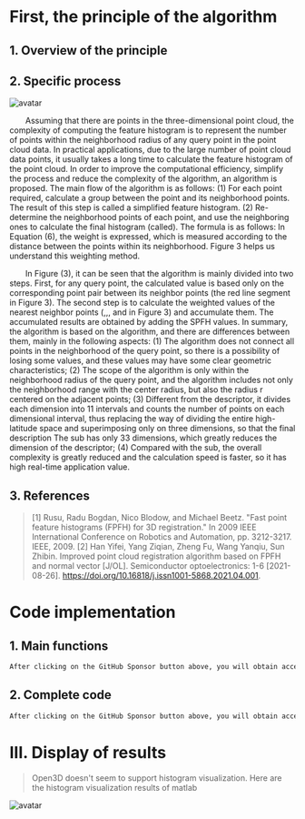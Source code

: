 #  First, the principle of the algorithm 

##  1. Overview of the principle 

##  2. Specific process 

 ![avatar]( 20210529115939219.png) 

   Assuming that there are points in the three-dimensional point cloud, the complexity of computing the feature histogram is to represent the number of points within the neighborhood radius of any query point in the point cloud data. In practical applications, due to the large number of point cloud data points, it usually takes a long time to calculate the feature histogram of the point cloud. In order to improve the computational efficiency, simplify the process and reduce the complexity of the algorithm, an algorithm is proposed. The main flow of the algorithm is as follows: (1) For each point required, calculate a group between the point and its neighborhood points. The result of this step is called a simplified feature histogram. (2) Re-determine the neighborhood points of each point, and use the neighboring ones to calculate the final histogram (called). The formula is as follows: In Equation (6), the weight is expressed, which is measured according to the distance between the points within its neighborhood. Figure 3 helps us understand this weighting method.  

   In Figure (3), it can be seen that the algorithm is mainly divided into two steps. First, for any query point, the calculated value is based only on the corresponding point pair between its neighbor points (the red line segment in Figure 3). The second step is to calculate the weighted values of the nearest neighbor points (,,, and in Figure 3) and accumulate them. The accumulated results are obtained by adding the SPFH values. In summary, the algorithm is based on the algorithm, and there are differences between them, mainly in the following aspects: (1) The algorithm does not connect all points in the neighborhood of the query point, so there is a possibility of losing some values, and these values may have some clear geometric characteristics; (2) The scope of the algorithm is only within the neighborhood radius of the query point, and the algorithm includes not only the neighborhood range with the center radius, but also the radius r centered on the adjacent points; (3) Different from the descriptor, it divides each dimension into 11 intervals and counts the number of points on each dimensional interval, thus replacing the way of dividing the entire high-latitude space and superimposing only on three dimensions, so that the final description The sub has only 33 dimensions, which greatly reduces the dimension of the descriptor; (4) Compared with the sub, the overall complexity is greatly reduced and the calculation speed is faster, so it has high real-time application value. 

##  3. References 

>  [1] Rusu, Radu Bogdan, Nico Blodow, and Michael Beetz. "Fast point feature histograms (FPFH) for 3D registration." In 2009 IEEE International Conference on Robotics and Automation, pp. 3212-3217. IEEE, 2009. [2] Han Yifei, Yang Ziqian, Zheng Fu, Wang Yanqiu, Sun Zhibin. Improved point cloud registration algorithm based on FPFH and normal vector [J/OL]. Semiconductor optoelectronics: 1-6 [2021-08-26]. https://doi.org/10.16818/j.issn1001-5868.2021.04.001. 

#  Code implementation 

##  1. Main functions 

  ```python  
After clicking on the GitHub Sponsor button above, you will obtain access permissions to my private code repository ( https://github.com/slowlon/my_code_bar ) to view this blog code. By searching the code number of this blog, you can find the code you need, code number is: 2024020309574416985
  ```  
##  2. Complete code 

  ```python  
After clicking on the GitHub Sponsor button above, you will obtain access permissions to my private code repository ( https://github.com/slowlon/my_code_bar ) to view this blog code. By searching the code number of this blog, you can find the code you need, code number is: 2024020309574416985
  ```  
#  III. Display of results 

>  Open3D doesn't seem to support histogram visualization. Here are the histogram visualization results of matlab 

 ![avatar]( f104d70a7b634718b08ebb3610d2adda.png) 

